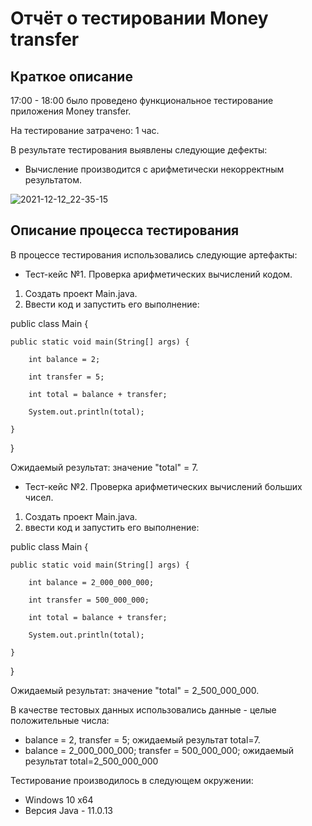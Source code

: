 # Отчёт о тестировании Money transfer

## Краткое описание

17:00 - 18:00 было проведено функциональное тестирование приложения Money transfer.

На тестирование затрачено: 1 час.

В результате тестирования выявлены следующие дефекты:
* Вычисление производится с арифметически некорректным результатом.

![2021-12-12_22-35-15](https://user-images.githubusercontent.com/95050364/145724997-a0ff91d9-b927-4eca-b7b2-b47af27b0b50.png)

## Описание процесса тестирования

В процессе тестирования использовались следующие артефакты:

* Тест-кейс №1. Проверка арифметических вычислений кодом.
1. Создать проект Main.java.
2. Ввести код и запустить его выполнение:

public class Main {

    public static void main(String[] args) {

        int balance = 2;

        int transfer = 5;

        int total = balance + transfer;

        System.out.println(total);

    }

}

Ожидаемый результат: значение "total" = 7.

* Тест-кейс №2. Проверка арифметических вычислений больших чисел.
1. Создать проект Main.java.
2. ввести код и запустить его выполнение:

public class Main {

    public static void main(String[] args) {

        int balance = 2_000_000_000;

        int transfer = 500_000_000;

        int total = balance + transfer;

        System.out.println(total);

    }

}

Ожидаемый результат: значение "total" = 2_500_000_000.




В качестве тестовых данных использовались данные - целые положительные числа:
* balance = 2, transfer = 5; ожидаемый результат total=7.
* balance = 2_000_000_000; transfer = 500_000_000; ожидаемый результат total=2_500_000_000

Тестирование производилось в следующем окружении:
* Windows 10 x64
* Версия Java - 11.0.13

